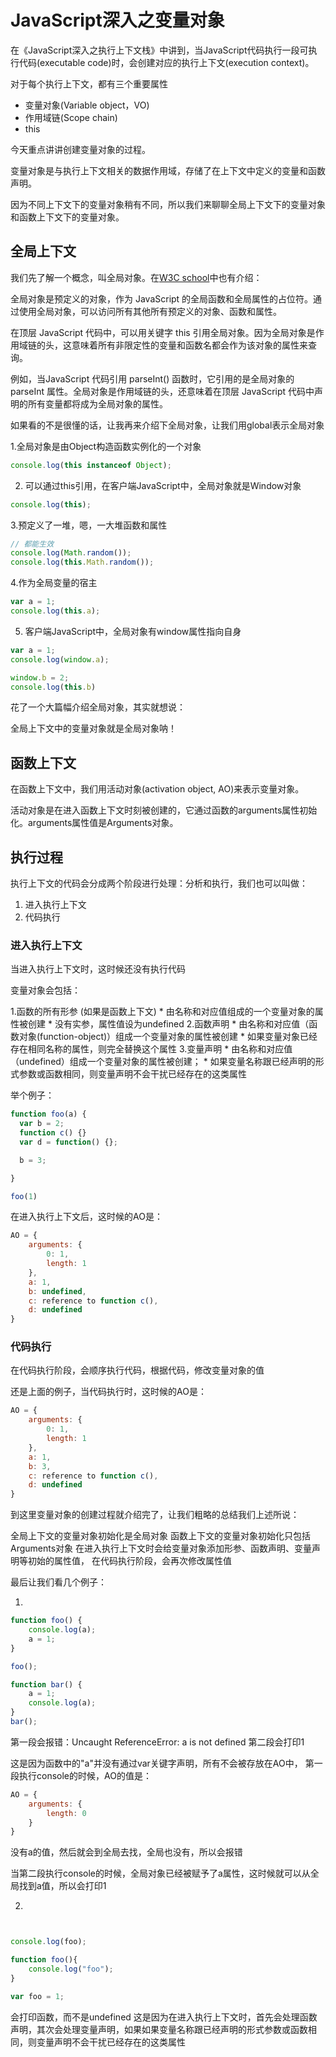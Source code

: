 # JavaScript深入之变量对象

在《JavaScript深入之执行上下文栈》中讲到，当JavaScript代码执行一段可执行代码(executable code)时，会创建对应的执行上下文(execution context)。

对于每个执行上下文，都有三个重要属性

* 变量对象(Variable object，VO)
* 作用域链(Scope chain)
* this

今天重点讲讲创建变量对象的过程。

变量对象是与执行上下文相关的数据作用域，存储了在上下文中定义的变量和函数声明。

因为不同上下文下的变量对象稍有不同，所以我们来聊聊全局上下文下的变量对象和函数上下文下的变量对象。

## 全局上下文

我们先了解一个概念，叫全局对象。在[W3C school](http://www.w3school.com.cn/jsref/jsref_obj_global.asp)中也有介绍：

全局对象是预定义的对象，作为 JavaScript 的全局函数和全局属性的占位符。通过使用全局对象，可以访问所有其他所有预定义的对象、函数和属性。

在顶层 JavaScript 代码中，可以用关键字 this 引用全局对象。因为全局对象是作用域链的头，这意味着所有非限定性的变量和函数名都会作为该对象的属性来查询。

例如，当JavaScript 代码引用 parseInt() 函数时，它引用的是全局对象的 parseInt 属性。全局对象是作用域链的头，还意味着在顶层 JavaScript 代码中声明的所有变量都将成为全局对象的属性。

如果看的不是很懂的话，让我再来介绍下全局对象，让我们用global表示全局对象

1.全局对象是由Object构造函数实例化的一个对象

```js
console.log(this instanceof Object);
```

2. 可以通过this引用，在客户端JavaScript中，全局对象就是Window对象

```js
console.log(this);
```

3.预定义了一堆，嗯，一大堆函数和属性

```js
// 都能生效
console.log(Math.random());
console.log(this.Math.random());
```

4.作为全局变量的宿主

```js
var a = 1;
console.log(this.a);
```

5. 客户端JavaScript中，全局对象有window属性指向自身

```js
var a = 1;
console.log(window.a);

window.b = 2;
console.log(this.b)
```

花了一个大篇幅介绍全局对象，其实就想说：

全局上下文中的变量对象就是全局对象呐！

## 函数上下文

在函数上下文中，我们用活动对象(activation object, AO)来表示变量对象。

活动对象是在进入函数上下文时刻被创建的，它通过函数的arguments属性初始化。arguments属性值是Arguments对象。

## 执行过程

执行上下文的代码会分成两个阶段进行处理：分析和执行，我们也可以叫做：

1. 进入执行上下文
2. 代码执行

### 进入执行上下文

当进入执行上下文时，这时候还没有执行代码

变量对象会包括：

1.函数的所有形参 (如果是函数上下文)
    * 由名称和对应值组成的一个变量对象的属性被创建
    * 没有实参，属性值设为undefined
2.函数声明
    * 由名称和对应值（函数对象(function-object)）组成一个变量对象的属性被创建
    * 如果变量对象已经存在相同名称的属性，则完全替换这个属性
3.变量声明
    * 由名称和对应值（undefined）组成一个变量对象的属性被创建；
    * 如果变量名称跟已经声明的形式参数或函数相同，则变量声明不会干扰已经存在的这类属性

举个例子：

```js
function foo(a) {
  var b = 2;
  function c() {}
  var d = function() {};

  b = 3;

}

foo(1)
```

在进入执行上下文后，这时候的AO是：

```js
AO = {
    arguments: {
        0: 1,
        length: 1
    },
    a: 1,
    b: undefined,
    c: reference to function c(),
    d: undefined
}
```

### 代码执行

在代码执行阶段，会顺序执行代码，根据代码，修改变量对象的值

还是上面的例子，当代码执行时，这时候的AO是：

```js
AO = {
    arguments: {
        0: 1,
        length: 1
    },
    a: 1,
    b: 3,
    c: reference to function c(),
    d: undefined
}
```

到这里变量对象的创建过程就介绍完了，让我们粗略的总结我们上述所说：

全局上下文的变量对象初始化是全局对象
函数上下文的变量对象初始化只包括Arguments对象
在进入执行上下文时会给变量对象添加形参、函数声明、变量声明等初始的属性值，
在代码执行阶段，会再次修改属性值

最后让我们看几个例子：

1.
```js
function foo() {
    console.log(a);
    a = 1;
}

foo();

function bar() {
    a = 1;
    console.log(a);
}
bar();
```

第一段会报错：Uncaught ReferenceError: a is not defined
第二段会打印1

这是因为函数中的"a"并没有通过var关键字声明，所有不会被存放在AO中，
第一段执行console的时候，AO的值是：
```js
AO = {
    arguments: {
        length: 0
    }
}
```
没有a的值，然后就会到全局去找，全局也没有，所以会报错

当第二段执行console的时候，全局对象已经被赋予了a属性，这时候就可以从全局找到a值，所以会打印1

2. 
```js


console.log(foo);

function foo(){
    console.log("foo");
}

var foo = 1;

```

会打印函数，而不是undefined
这是因为在进入执行上下文时，首先会处理函数声明，其次会处理变量声明，如果如果变量名称跟已经声明的形式参数或函数相同，则变量声明不会干扰已经存在的这类属性
